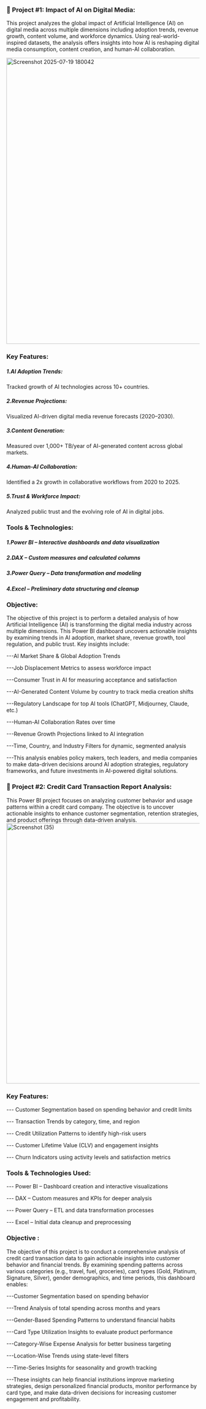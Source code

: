 

### 📁 Project #1: Impact of AI on Digital Media:

This project analyzes the global impact of Artificial Intelligence (AI) on digital media across multiple dimensions including adoption trends, revenue growth, content volume, and workforce dynamics. Using real-world-inspired datasets, the analysis offers insights into how AI is reshaping digital media consumption, content creation, and human-AI collaboration.

<img width="1328" height="745" alt="Screenshot 2025-07-19 180042" src="https://github.com/user-attachments/assets/c68e189b-ff93-46da-b30c-b5b99f8cd6e2" />


### Key Features:
##### 1.AI Adoption Trends:
Tracked growth of AI technologies across 10+ countries.
##### 2.Revenue Projections: 
Visualized AI-driven digital media revenue forecasts (2020–2030).
##### 3.Content Generation:
Measured over 1,000+ TB/year of AI-generated content across global markets.
##### 4.Human-AI Collaboration:
Identified a 2x growth in collaborative workflows from 2020 to 2025.
##### 5.Trust & Workforce Impact:
Analyzed public trust and the evolving role of AI in digital jobs.

### Tools & Technologies:

##### 1.Power BI – Interactive dashboards and data visualization
##### 2.DAX – Custom measures and calculated columns
##### 3.Power Query – Data transformation and modeling
##### 4.Excel – Preliminary data structuring and cleanup

### Objective:
The objective of this project is to perform a detailed analysis of how Artificial Intelligence (AI) is transforming the digital media industry across multiple dimensions. This Power BI dashboard uncovers actionable insights by examining trends in AI adoption, market share, revenue growth, tool regulation, and public trust. Key insights include:

---AI Market Share & Global Adoption Trends

---Job Displacement Metrics to assess workforce impact

---Consumer Trust in AI for measuring acceptance and satisfaction

---AI-Generated Content Volume by country to track media creation shifts

---Regulatory Landscape for top AI tools (ChatGPT, Midjourney, Claude, etc.)

---Human-AI Collaboration Rates over time

---Revenue Growth Projections linked to AI integration

---Time, Country, and Industry Filters for dynamic, segmented analysis

---This analysis enables policy makers, tech leaders, and media companies to make data-driven decisions around AI adoption strategies, regulatory frameworks, and future investments in AI-powered digital solutions.

### 📁 Project #2: Credit Card Transaction Report Analysis:


This Power BI project focuses on analyzing customer behavior and usage patterns within a credit card company. The objective is to uncover actionable insights to enhance customer segmentation, retention strategies, and product offerings through data-driven analysis.
<img width="1093" height="678" alt="Screenshot (35)" src="https://github.com/user-attachments/assets/26ce3660-2e81-42f8-ba6a-fe9dd2ee8925" />

###  Key Features:

--- Customer Segmentation based on spending behavior and credit limits

--- Transaction Trends by category, time, and region

--- Credit Utilization Patterns to identify high-risk users

--- Customer Lifetime Value (CLV) and engagement insights

--- Churn Indicators using activity levels and satisfaction metrics




### Tools & Technologies Used:

--- Power BI – Dashboard creation and interactive visualizations

--- DAX – Custom measures and KPIs for deeper analysis

--- Power Query – ETL and data transformation processes

--- Excel – Initial data cleanup and preprocessing

### Objective :
The objective of this project is to conduct a comprehensive analysis of credit card transaction data to gain actionable insights into customer behavior and financial trends. By examining spending patterns across various categories (e.g., travel, fuel, groceries), card types (Gold, Platinum, Signature, Silver), gender demographics, and time periods, this dashboard enables:

---Customer Segmentation based on spending behavior

---Trend Analysis of total spending across months and years

---Gender-Based Spending Patterns to understand financial habits

---Card Type Utilization Insights to evaluate product performance

---Category-Wise Expense Analysis for better business targeting

---Location-Wise Trends using state-level filters

---Time-Series Insights for seasonality and growth tracking

---These insights can help financial institutions improve marketing strategies, design personalized financial products, monitor performance by card type, and make data-driven decisions for increasing customer engagement and profitability.














